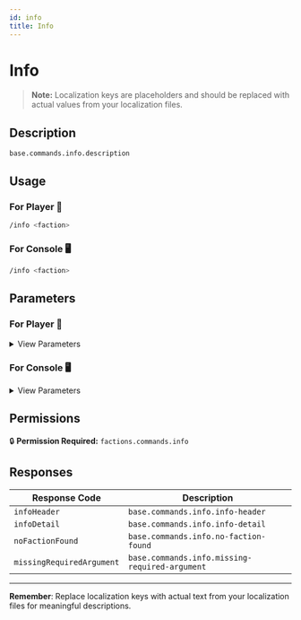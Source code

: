 ```yaml
---
id: info
title: Info
---
```


# Info

> **Note:** Localization keys are placeholders and should be replaced with actual values from your localization files.

## Description

`base.commands.info.description`

## Usage

### For Player 👤

```bash
/info <faction>
```

### For Console 🖥️

```bash
/info <faction>
```

## Parameters

### For Player 👤

<details>
<summary>View Parameters</summary>

| Parameter | Type | Required | Description |
|-----------|------|----------|-------------|
| faction | Faction | Yes | `base.commands.info.arguments.faction.description` |

</details>

### For Console 🖥️

<details>
<summary>View Parameters</summary>

| Parameter | Type | Required | Description |
|-----------|------|----------|-------------|
| faction | Faction | Yes | `base.commands.info.arguments.faction.description` |

</details>

## Permissions

🔒 **Permission Required:** `factions.commands.info`

## Responses

| Response Code             | Description                                         |
|---------------------------|-----------------------------------------------------|
| `infoHeader` | `base.commands.info.info-header` |
| `infoDetail` | `base.commands.info.info-detail` |
| `noFactionFound` | `base.commands.info.no-faction-found` |
| `missingRequiredArgument` | `base.commands.info.missing-required-argument` |

---
**Remember**: Replace localization keys with actual text from your localization files for meaningful descriptions.
